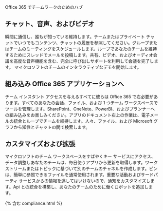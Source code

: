 

Office 365 でチームワークのためのハブ

## チャット、音声、およびビデオ
瞬間に通信し、誰もが知っている維持します。チームまたはプライベート チャットでいつでもコンテンツ、チャットの履歴を参照してください。グループまたはチームのミーティングをスケジュールします。ループであなたのチームを維持するためにスレッドでメールを投稿します。共有、ビデオ、およびオーディオ会議を高度な音声機能を含む、完全に呼び出しサポートを利用して会議を完了します。
マイクロソフトのチームのインタラクティブなデモを開始します。

## 組み込み Office 365 アプリケーションへ
チーム インスタント アクセスを与えるすべてに彼らは Office 365 で右必要があります。すべてのあなたの会話、ファイル、および 1 つチーム ワークスペースでツールを管理します。SharePoint、OneNote、PowerBI、およびプランナーへの組み込みをお楽しみください。アプリのドキュメント右上の作業は、電子メールの統合とループでチームを維持します。人々、ファイル、および Microsoft グラフから知性とチャットの間で検索します。

## カスタマイズおよび拡張
マイクロソフトのチーム ワークスペースをすばやくキー サービスにアクセス、データ調整しあなたのチームは、毎日使うアプリから更新を取得します。ワーク ストリームまたはトピックに基づいて別のチームのチャネルを作成します。ピンは、簡単に参照できるファイルを通常使用されます。重要な活動およびサードパーティ サービスからの情報を逃してはいけないので、通知をカスタマイズします。Api との統合を構築し、あなたのチームのために働くロボットを追加します。




{% 含む compliance.html %}
